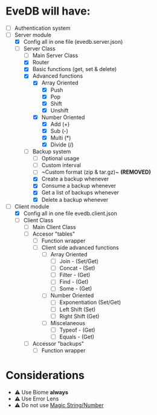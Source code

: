 # EveDB will have:
- [ ] Authentication system
- [ ] Server module
  - [x] Config all in one file (evedb.server.json)
  - [ ] Server Class
    - [ ] Main Server Class
    - [x] Router
    - [x] Basic functions (get, set & delete)
    - [x] Advanced functions
      - [x] Array Oriented
        - [x] Push
        - [x] Pop
        - [x] Shift
        - [x] Unshift
      - [x] Number Oriented
        - [x] Add (+)
        - [x] Sub (-)
        - [x] Multi (*)
        - [x] Divide (/)
    - [ ] Backup system
      - [ ] Optional usage
      - [ ] Custom interval
      - [ ] ~Custom format (zip & tar.gz)~ **(REMOVED)**
      - [x] Create a backup whenever
      - [x] Consume a backup whenever
      - [x] Get a list of backups whenever
      - [x] Delete a backup whenever

- [ ] Client module
  - [x] Config all in one file evedb.client.json
  - [ ] Client Class
    - [ ] Main Client Class
    - [ ] Accesor "tables"
      - [ ] Function wrapper
      - [ ] Client side advanced functions
        - [ ] Array Oriented
          - [ ] Join - (Set/Get)
          - [ ] Concat - (Set)
          - [ ] Filter - (Get)
          - [ ] Find - (Get)
          - [ ] Some - (Get)
        - [ ] Number Oriented
          - [ ] Exponentiation (Set/Get)
          - [ ] Left Shift (Set)
          - [ ] Right Shift (Get)
        - [ ] Miscelaneous
          - [ ] Typeof - (Get)
          - [ ] Equals - (Get)
    - [ ] Accessor "backups"
      - [ ] Function wrapper

# Considerations
- ⚠ Use Biome **always**
- ⚠ Use Error Lens
- ⚠ Do not use [Magic String/Number](https://www.youtube.com/watch?v=UrcxotUmThU)